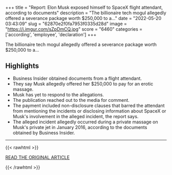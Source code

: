 +++
title = "Report: Elon Musk exposed himself to SpaceX flight attendant, according to documents"
description = "The billionaire tech mogul allegedly offered a severance package worth $250,000 to a..."
date = "2022-05-20 03:43:09"
slug = "62870e2f0fa7953f0335d28d"
image = "https://i.imgur.com/sZpDmCQ.jpg"
score = "6460"
categories = ['according', 'employee', 'declaration']
+++

The billionaire tech mogul allegedly offered a severance package worth $250,000 to a...

## Highlights

- Business Insider obtained documents from a flight attendant.
- They say Musk allegedly offered her $250,000 to pay for an erotic massage.
- Musk has yet to respond to the allegations.
- The publication reached out to the media for comment.
- The payment included non-disclosure clauses that barred the attendant from mentioning the incidents or disclosing information about SpaceX or Musk's involvement in the alleged incident, the report says.
- The alleged incident allegedly occurred during a private massage on Musk's private jet in January 2016, according to the documents obtained by Business Insider.

---

{{< rawhtml >}}
  <p class="article-category">
    <a target="_blank" href="https://www.chron.com/news/houston-texas/article/Elon-Musk-SpaceX-flight-attendant-scandal-massage-17185666.php">READ THE ORIGINAL ARTICLE</a>
  </p>
{{< /rawhtml >}}
